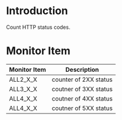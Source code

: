 # Introduction

Count HTTP status codes.

# Monitor Item

| Monitor Item         | Description           |
| -------------------- | --------------------- |
| ALL2_X_X             | counter of 2XX status |
| ALL3_X_X             | coutner of 3XX status |
| ALL4_X_X             | coutner of 4XX status |
| ALL4_X_X             | coutner of 5XX status |